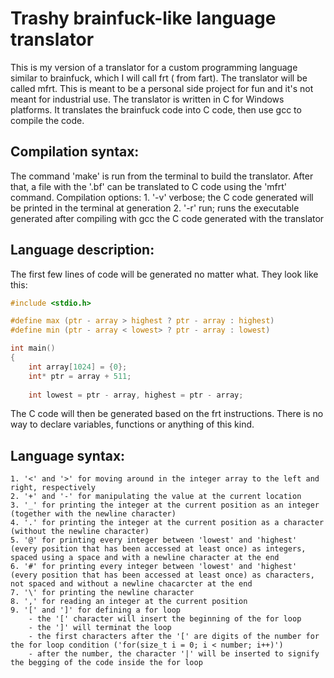 # Trashy brainfuck-like language translator

This is my version of a translator for a custom programming language similar to brainfuck, which I will call frt ( from fart). The translator will be called mfrt.
This is meant to be a personal side project for fun and it's not meant for industrial use.
The translator is written in C for Windows platforms. It translates the brainfuck code into C code, then use gcc to compile the code.

## Compilation syntax:
The command 'make' is run from the terminal to build the translator. After that, a file with the '.bf' can be translated to C code using the 'mfrt' command. Compilation options:
    1. '-v' verbose; the C code generated will be printed in the terminal at generation
    2. '-r' run; runs the executable generated after compiling with gcc the C code generated with the translator

## Language description:
The first few lines of code will be generated no matter what. They look like this:

```C
#include <stdio.h>

#define max (ptr - array > highest ? ptr - array : highest)
#define min (ptr - array < lowest> ? ptr - array : lowest)

int main()
{
    int array[1024] = {0};
    int* ptr = array + 511;
    
    int lowest = ptr - array, highest = ptr - array;

```

The C code will then be generated based on the frt instructions. There is no way to declare variables, functions or anything of this kind.

## Language syntax:
    1. '<' and '>' for moving around in the integer array to the left and right, respectively
    2. '+' and '-' for manipulating the value at the current location
    3. '_' for printing the integer at the current position as an integer (together with the newline character)
    4. '.' for printing the integer at the current position as a character (without the newline character)
    5. '@' for printing every integer between 'lowest' and 'highest' (every position that has been accessed at least once) as integers, spaced using a space and with a newline character at the end
    6. '#' for printing every integer between 'lowest' and 'highest' (every position that has been accessed at least once) as characters, not spaced and without a newline chacarcter at the end
    7. '\' for printing the newline character
    8. ',' for reading an integer at the current position
    9. '[' and ']' for defining a for loop
        - the '[' character will insert the beginning of the for loop
        - the ']' will terminat the loop
        - the first characters after the '[' are digits of the number for the for loop condition ('for(size_t i = 0; i < number; i++)')
        - after the number, the character '|' will be inserted to signify the begging of the code inside the for loop